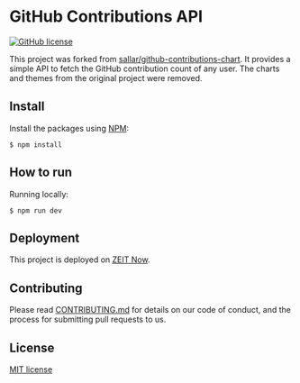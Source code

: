 # GitHub Contributions API 

[![GitHub license](https://img.shields.io/badge/license-MIT-blue.svg)](https://github.com/ashtom/github-contributions-canvas/blob/master/LICENSE)

This project was forked from [sallar/github-contributions-chart](https://github.com/sallar/github-contributions-chart). It provides a simple API to fetch the GitHub contribution count of any user. The charts and themes from the original project were removed.

## Install

Install the packages using [NPM](https://nodejs.org/en/):
```
$ npm install
```

## How to run

Running locally:
```
$ npm run dev
```

## Deployment

This project is deployed on [ZEIT Now](https://zeit.co/).

## Contributing

Please read [CONTRIBUTING.md](./CONTRIBUTING.md) for details on our code of conduct, and the process for submitting pull requests to us.

## License

[MIT license](https://opensource.org/licenses/MIT)

